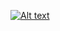 [![Alt text](https://img.youtube.com/vi/7JkEKalYXfM/0.jpg)](https://www.youtube.com/watch?v=7JkEKalYXfM)
